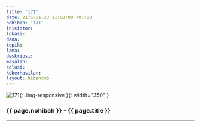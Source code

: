 ```yaml
---
title: '171'
date: 2171-01-23 11:08:00 +07:00
nohibah: '171'
inisiator: 
lokasi: 
dana: 
topik: 
lama: 
deskripsi: 
masalah: 
solusi: 
keberhasilan: 
layout: hibahcmb
---
```


![171](/static/img/hibahcmb/171.png){: .img-responsive }{: width="350" }

### {{ page.nohibah }} - {{ page.title }}

---
